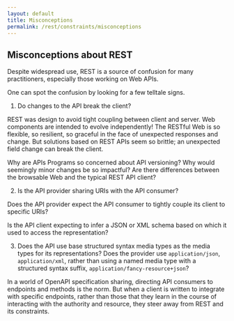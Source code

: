 ```yaml
---
layout: default
title: Misconceptions
permalink: /rest/constraints/misconceptions
---
```


## Misconceptions about REST

Despite widespread use, REST is a source of
confusion for many practitioners, especially
those working on Web APIs.

One can spot the confusion by looking for 
a few telltale signs.

1. Do changes to the API break the client?

REST was design to avoid tight coupling 
between client and server.  Web components
are intended to evolve independently!
The RESTful Web is so flexible, so 
resilient, so graceful in the face of
unexpected responses and change.  But solutions based on
REST APIs seem so brittle; an
unexpected field change can break
the client.  

Why are APIs Programs so concerned
about API versioning? Why would seemingly 
minor changes be so impactful?  Are there
differences between the browsable Web 
and the typical REST API client?

2. Is the API provider sharing URIs with
the API consumer?

Does the API provider expect the API
consumer to tightly couple its 
client to specific URIs?

Is the API client expecting to infer
a JSON or XML schema based on which
it used to access the representation?

3. Does the API use base structured
syntax media types as the media types
for its representations?  Does the
provider use `application/json`,
`application/xml`, rather than using
a named media type with a 
structured syntax suffix,
`application/fancy-resource+json`?





In a world of OpenAPI specification sharing,
directing API consumers to endpoints and
methods is the norm.  But when a client
is written to integrate with specific
endpoints, rather than those that they
learn in the course of interacting with
the authority and resource, they
steer away from REST and its constraints.




